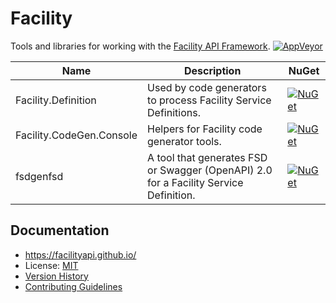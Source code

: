 # Facility

Tools and libraries for working with the [Facility API Framework](https://facilityapi.github.io/).
[![AppVeyor](https://img.shields.io/appveyor/ci/ejball/facility.svg)](https://ci.appveyor.com/project/ejball/facility)

Name | Description | NuGet
--- | --- | ---
Facility.Definition | Used by code generators to process Facility Service Definitions. | [![NuGet](https://img.shields.io/nuget/v/Facility.Definition.svg)](https://www.nuget.org/packages/Facility.Definition)
Facility.CodeGen.Console | Helpers for Facility code generator tools. | [![NuGet](https://img.shields.io/nuget/v/Facility.CodeGen.Console.svg)](https://www.nuget.org/packages/Facility.CodeGen.Console)
fsdgenfsd | A tool that generates FSD or Swagger (OpenAPI) 2.0 for a Facility Service Definition. | [![NuGet](https://img.shields.io/nuget/v/fsdgenfsd.svg)](https://www.nuget.org/packages/fsdgenfsd)

## Documentation

* https://facilityapi.github.io/
* License: [MIT](LICENSE)
* [Version History](VersionHistory.md)
* [Contributing Guidelines](CONTRIBUTING.md)
